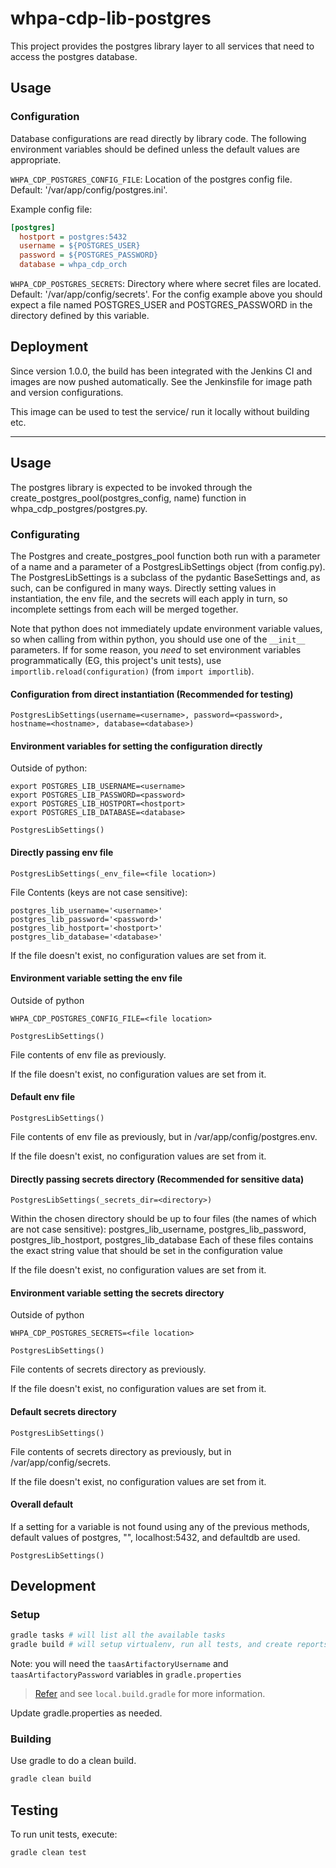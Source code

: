 # whpa-cdp-lib-postgres

This project provides the postgres library layer to all services that need to access the postgres database.


## Usage

### Configuration
Database configurations are read directly by library code. The following environment variables should be defined unless the default values are appropriate.

`WHPA_CDP_POSTGRES_CONFIG_FILE`: Location of the postgres config file. Default: '/var/app/config/postgres.ini'.

Example config file:
```ini
[postgres]
  hostport = postgres:5432
  username = ${POSTGRES_USER}
  password = ${POSTGRES_PASSWORD}
  database = whpa_cdp_orch
```

`WHPA_CDP_POSTGRES_SECRETS`: Directory where where secret files are located. Default: '/var/app/config/secrets'. For the config example above you should expect a file named POSTGRES_USER and POSTGRES_PASSWORD in the directory defined by this variable.


## Deployment

Since version 1.0.0, the build has been integrated with the Jenkins CI and images are now pushed automatically. See the Jenkinsfile for image path and version configurations.

This image can be used to test the service/ run it locally without building etc.

---
## Usage

The postgres library is expected to be invoked through the create_postgres_pool(postgres_config, name) function in whpa_cdp_postgres/postgres.py.

### Configurating

The Postgres and create_postgres_pool function both run with a parameter of a name and a parameter of a PostgresLibSettings object (from config.py).
The PostgresLibSettings is a subclass of the pydantic BaseSettings and, as such, can be configured in many ways.  Directly setting values in instantiation, the env file, and the secrets will each apply in turn, so incomplete settings from each will be merged together.

Note that python does not immediately update environment variable values, so when calling from within python, you should use one of the `__init__` parameters.
If for some reason, you _need_ to set environment variables programmatically (EG, this project's unit tests), use `importlib.reload(configuration)` (from `import importlib`).


#### Configuration from direct instantiation (Recommended for testing)
```$python
PostgresLibSettings(username=<username>, password=<password>, hostname=<hostname>, database=<database>)
```

#### Environment variables for setting the configuration directly
Outside of python:
```$bash
export POSTGRES_LIB_USERNAME=<username>
export POSTGRES_LIB_PASSWORD=<password>
export POSTGRES_LIB_HOSTPORT=<hostport>
export POSTGRES_LIB_DATABASE=<database>
```

```$python
PostgresLibSettings()
```

#### Directly passing env file
```$python
PostgresLibSettings(_env_file=<file location>)
```

File Contents (keys are not case sensitive):
```$python
postgres_lib_username='<username>'
postgres_lib_password='<password>'
postgres_lib_hostport='<hostport>'
postgres_lib_database='<database>'
```

If the file doesn't exist, no configuration values are set from it.

#### Environment variable setting the env file
Outside of python
```$python
WHPA_CDP_POSTGRES_CONFIG_FILE=<file location>
```

```$python
PostgresLibSettings()
```

File contents of env file as previously.

If the file doesn't exist, no configuration values are set from it.

#### Default env file

```$python
PostgresLibSettings()
```

File contents of env file as previously, but in /var/app/config/postgres.env.

If the file doesn't exist, no configuration values are set from it.


#### Directly passing secrets directory (Recommended for sensitive data)
```$python
PostgresLibSettings(_secrets_dir=<directory>)
```

Within the chosen directory should be up to four files (the names of which are not case sensitive):
    postgres_lib_username, postgres_lib_password, postgres_lib_hostport, postgres_lib_database
Each of these files contains the exact string value that should be set in the configuration value

If the file doesn't exist, no configuration values are set from it.

#### Environment variable setting the secrets directory
Outside of python
```$bash
WHPA_CDP_POSTGRES_SECRETS=<file location>
```

```$python
PostgresLibSettings()
```

File contents of secrets directory as previously.

If the file doesn't exist, no configuration values are set from it.

#### Default secrets directory

```$python
PostgresLibSettings()
```

File contents of secrets directory as previously, but in /var/app/config/secrets.

If the file doesn't exist, no configuration values are set from it.

####  Overall default
If a setting for a variable is not found using any of the previous methods, default values of postgres, "", localhost:5432, and defaultdb are used.

```$python
PostgresLibSettings()
```


## Development

### Setup

```bash
gradle tasks # will list all the available tasks
gradle build # will setup virtualenv, run all tests, and create reports and distribution
```

Note: you will need the `taasArtifactoryUsername` and `taasArtifactoryPassword` variables in `gradle.properties`

> [Refer](https://pages.github.ibm.com/WH-Imaging/DevOps-CDP/docs/Dev_setup/Python.html) and see `local.build.gradle` for more information.

Update gradle.properties as needed.

### Building

Use gradle to do a clean build.

```bash
gradle clean build
```

## Testing

To run unit tests, execute:

```bash
gradle clean test
```
